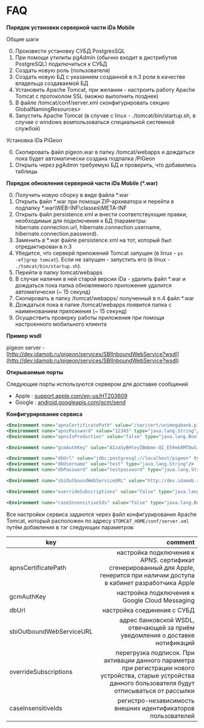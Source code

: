 # FAQ

**Порядок установки серверной части iDa Mobile**

Общие шаги

0. Произвести установку СУБД PostgresSQL
0. При помощи утилиты pgAdmin (обычно входит в дистрибутив PostgreSQL) подключиться к СУБД
0. Создать новую роль (пользователя)
0. Создать новую БД с указанием созданной в п.3 роли в качестве владельца создаваемой БД
0. Установить Apache Tomcat, при желании - настроить работу Apache Tomcat с протоколом SSL (можно выполнить позднее)
0. В файле /tomcat/conf/server.xml сконфигурировать секцию GlobalNamingResources>
0. Запустить Apache Tomcat (в случае с linux - ./tomcat/bin/startup.sh, в случае с windows вомпользоваться специальной системной службой)

Установка iDa PiGeon

0. Скопировать файл pigeon.war в папку /tomcat/webapps и дождаться пока будет автоматически создана подпапка /PiGeon
0. Открыть через pgAdmin требуемую БД и проверить, что добавились таблицы

**Порядок обновления серверной части iDa Mobile (*.war)**

0. Получить новую сборку в виде файла *.war
0. Открыть файл *.war при помощи ZIP-архиватора и перейти в подпапку *.war\WEB-INF\classes\META-INF
0. Открыть файл persistence.xml и внести соответствующие правки, необходимые для подключения к БД (параметры: hibernate.connection.url, hibernate.connection.username, hibernate.connection.password).
0. Заменить в *.war файле persistence.xml на тот, который был отредактирован в п.3
0. Убедится, что серверй приложений Tomcat запущен (в linux - <code>ps -ef|grep tomcat</code>). Если не запущен - запустить его (в linux - <code>./tomcat/bin/startup.sh</code>).
0. Перейти в папку tomcat/webapps
0. В случае наличия в ней старой версии iDa - удалить файл *.war и дождаться пока папка обновляемого приложения удалится автоматически (~ 15 секунд)
0. Скопировать в папку /tomcat/webapps/ полученный в п.4 файл *.war
0. Дождаться пока в папке /tomcat/webapps появится папка с наименованием приложения (~ 15 секунд)
0. Осуществить проверку работы приложения при помощи настроенного мобильного клиента

**Пример wsdl**

pigeon server - [http://dev.idamob.ru/pigeon/services/SBIInboundWebService?wsdl](http://dev.idamob.ru/pigeon/services/SBIInboundWebService?wsdl)

**Открываемые порты**

Следующие порты используются сервером для доставке сообщений

- Apple : [support.apple.com/en-us/HT203609](https://support.apple.com/en-us/HT203609)
- Google : [android.googleapis.com/gcm/send](https://android.googleapis.com/gcm/send)

**Конфигурирование сервиса**

```xml
<Environment name="apnsCertificatePath" value="/var/cert/unimegabank.p12" type="java.lang.String"/>
<Environment name="apnsPassword" value="12345" type="java.lang.String"/>
<Environment name="apnsIsProduction" value="false" type="java.lang.Boolean"/>

<Environment name="gcmAuthKey" value="AIzaSyBHteyIBmbmn-QI_E59ebXMT8wSihlwApg" type="java.lang.String"/>

<Environment name="dbUrl" value="jdbc:postgresql://localhost/pigeon" type="java.lang.String"/>
<Environment name="dbUsername" value="test" type="java.lang.String"/>
<Environment name="dbPassword" value="testpassword" type="java.lang.String"/>

<Environment name="sbiOutboundWebServiceURL" value="http://dev.idamob.ru/sbi-outbound-stub/services/SBIOutboundStub" type="java.lang.String"/>

<Environment name="overrideSubscriptions" value="false" type="java.lang.Boolean"/>

<Environment name="caseInsensitiveIds" value="false" type="java.lang.Boolean"/>
```

Все настройки сервиса задаются через файл конфигурирования Apache Tomcat, который расположен по адресу ``$TOMCAT_HOME/conf/server.xml`` путём добавления в тэг <GlobalNamingResources> следующих параметров:

key | comment
--- | ---:
apnsCertificatePath | настройка подключения к APNS. сертификат сгенерированный для Apple, генерится при наличии доступа в кабинет разработчика Apple
gcmAuthKey | настройка подключения к Google Cloud Messaging
dbUrl | настройка соединения с СУБД
sbiOutboundWebServiceURL | адрес банковской WSDL, отвечающей за приём уведомления о доставке нотификаций
overrideSubscriptions | перегрузка подписок. При активации данного параметра при регистрации нового устройства, старые устройства данного бользователя будут отписываться от рассылки
caseInsensitiveIds | регистро-независимость внешних идентификаторов пользователей
